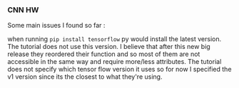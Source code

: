 ### CNN HW


Some main issues I found so far :

when running `pip install tensorflow` py would install the latest version. The tutorial does not use this version.
I believe that after this new big release they reordered their function and so most of them are not accessible in the same way
and require more/less attributes. The tutorial does not specify which tensor flow version it uses so for now I specified the v1 version
since its the closest to what they're using.
